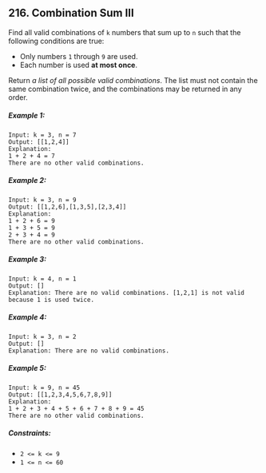 ## 216. Combination Sum III

Find all valid combinations of ```k``` numbers that sum up to ```n``` such that the following conditions are true:

* Only numbers ```1``` through ```9``` are used.
* Each number is used **at most once**.

Return *a list of all possible valid combinations*. The list must not contain the same combination twice, and the combinations may be returned in any order.

##### Example 1:
```
Input: k = 3, n = 7
Output: [[1,2,4]]
Explanation:
1 + 2 + 4 = 7
There are no other valid combinations.
```
##### Example 2:
```
Input: k = 3, n = 9
Output: [[1,2,6],[1,3,5],[2,3,4]]
Explanation:
1 + 2 + 6 = 9
1 + 3 + 5 = 9
2 + 3 + 4 = 9
There are no other valid combinations.
```
##### Example 3:
```
Input: k = 4, n = 1
Output: []
Explanation: There are no valid combinations. [1,2,1] is not valid because 1 is used twice.
```
##### Example 4:
```
Input: k = 3, n = 2
Output: []
Explanation: There are no valid combinations.
```
##### Example 5:
```
Input: k = 9, n = 45
Output: [[1,2,3,4,5,6,7,8,9]]
Explanation:
1 + 2 + 3 + 4 + 5 + 6 + 7 + 8 + 9 = 45
There are no other valid combinations.
```

##### Constraints:

* ```2 <= k <= 9```
* ```1 <= n <= 60```